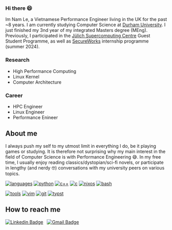 ### Hi there 😄

Im Nam Le, a Vietnamese Performance Engineer living in the UK for the past ~8 years. I am currently studying Computer Science at [Durham University](https://durham.ac.uk/). 
I just finished my 3nd year of my integrated Masters degree (MEng). Previously, I participated in the [Jülich Supercomputing Centre](https://www.fz-juelich.de/en/ias/jsc) Guest Student Programme, as well as [SecureWorks](https://www.secureworks.com/) internship programme (summer 2024).

### Research

- High Performance Computing
- Linux Kernel
- Computer Architecture
  
### Career

- HPC Engineer
- Linux Engineer
- Performance Enineer

## About me

I always push my self to my utmost limit in everything I do, be it playing games or studying. It is therefore not surprising why my main interest in the field of Computer Science is with Performance Engineering 😅. 
In my free time, I usually enjoy reading classics/dystopian/sci-fi novels, or participate in lengthy (and nerdy 🤓) conversations with my university peers on various topics.

[![languages](https://img.shields.io/static/v1?label=&message=languages:&color=111&style=flat-square)]()
[![python](https://img.shields.io/static/v1?logo=python&label=&message=python&color=36465D&logoColor=AAA&style=flat-square)]()
[![c++](https://img.shields.io/static/v1?logo=c%2B%2B&label=&message=c%2B%2B&color=36465D&logoColor=AAA&style=flat-square)]()
[![c](https://img.shields.io/static/v1?logo=c&label=&message=c&color=36465D&logoColor=AAA&style=flat-square)]()
[![nixos](https://img.shields.io/static/v1?logo=nixos&label=&message=nix&color=36465D&logoColor=AAA&style=flat-square)]()
[![bash](https://img.shields.io/static/v1?logo=gnu-bash&label=&message=bash&color=36465D&logoColor=AAA&style=flat-square)]()

[![tools](https://img.shields.io/static/v1?label=&message=tools:&color=111&style=flat-square)]()
[![vim](https://img.shields.io/static/v1?logo=vim&label=&message=vim&color=36465D&logoColor=AAA&style=flat-square)]()
[![git](https://img.shields.io/static/v1?logo=git&label=&message=git&color=36465D&logoColor=AAA&style=flat-square)]()
[![typst](https://img.shields.io/static/v1?logo=typst&label=&message=typst&color=36465D&logoColor=AAA&style=flat-square)]()

## How to reach me

[![Linkedin Badge](https://img.shields.io/badge/-LinkedIn-blue?style=flat-square&logo=Linkedin&logoColor=white)](https://www.linkedin.com/in/namhle03/)
&nbsp;
[![Gmail Badge](https://img.shields.io/badge/-Gmail-d14836?style=flat-square&logo=Gmail&logoColor=white)](mailto:lehoangnamtep@gmail.com)
&nbsp;




